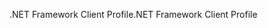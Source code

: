 <span data-ttu-id="86e99-101">.NET Framework Client Profile</span><span class="sxs-lookup"><span data-stu-id="86e99-101">.NET Framework Client Profile</span></span>